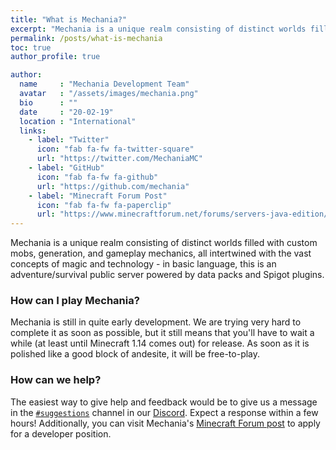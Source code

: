 ```yaml
---
title: "What is Mechania?"
excerpt: "Mechania is a unique realm consisting of distinct worlds filled with custom mobs, generation, and gameplay mechanics"
permalink: /posts/what-is-mechania
toc: true
author_profile: true

author:
  name     : "Mechania Development Team"
  avatar   : "/assets/images/mechania.png"
  bio      : ""
  date     : "20-02-19"
  location : "International"
  links:
    - label: "Twitter"
      icon: "fab fa-fw fa-twitter-square"
      url: "https://twitter.com/MechaniaMC"
    - label: "GitHub"
      icon: "fab fa-fw fa-github"
      url: "https://github.com/mechania"
    - label: "Minecraft Forum Post"
      icon: "fab fa-fw fa-paperclip"
      url: "https://www.minecraftforum.net/forums/servers-java-edition/server-recruitment/2919839-mechania-a-magical-and-technological-adventure"
---
```


Mechania is a unique realm consisting of distinct worlds filled with custom mobs, generation, and gameplay mechanics, all intertwined with the vast concepts of magic and technology - in basic language, this is an adventure/survival public server powered by data packs and Spigot plugins.

### How can I play Mechania?
Mechania is still in quite early development. We are trying very hard to complete it as soon as possible, but it still means that you'll have to wait a while (at least until Minecraft 1.14 comes out) for release. As soon as it is polished like a good block of andesite, it will be free-to-play.

### How can we help?
The easiest way to give help and feedback would be to give us a message in the [`#suggestions`](https://discordapp.com/channels/475107516330541057/527959338434822154) channel in our [Discord](https://discord.gg/dwBDrp3). Expect a response within a few hours! Additionally, you can visit Mechania's [Minecraft Forum post](https://www.minecraftforum.net/forums/servers-java-edition/server-recruitment/2919839-mechania-a-magical-and-technological-adventure) to apply for a developer position.
